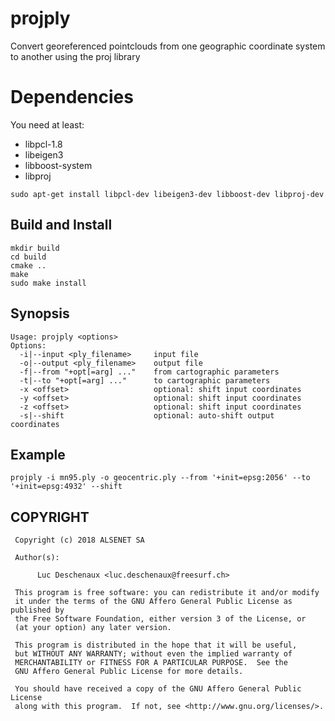 # projply

Convert georeferenced pointclouds from one geographic coordinate system to another using the proj library

# Dependencies

You need at least:

* libpcl-1.8
* libeigen3
* libboost-system
* libproj

```
sudo apt-get install libpcl-dev libeigen3-dev libboost-dev libproj-dev
```

## Build and Install

```
mkdir build
cd build
cmake ..
make
sudo make install
```
## Synopsis
```
Usage: projply <options>
Options:
  -i|--input <ply_filename>     input file
  -o|--output <ply_filename>    output file
  -f|--from "+opt[=arg] ..."    from cartographic parameters
  -t|--to "+opt[=arg] ..."      to cartographic parameters
  -x <offset>                   optional: shift input coordinates
  -y <offset>                   optional: shift input coordinates
  -z <offset>                   optional: shift input coordinates
  -s|--shift                    optional: auto-shift output coordinates
```

## Example

```
projply -i mn95.ply -o geocentric.ply --from '+init=epsg:2056' --to '+init=epsg:4932' --shift
```

## COPYRIGHT

```
 Copyright (c) 2018 ALSENET SA

 Author(s):

      Luc Deschenaux <luc.deschenaux@freesurf.ch>

 This program is free software: you can redistribute it and/or modify
 it under the terms of the GNU Affero General Public License as published by
 the Free Software Foundation, either version 3 of the License, or
 (at your option) any later version.

 This program is distributed in the hope that it will be useful,
 but WITHOUT ANY WARRANTY; without even the implied warranty of
 MERCHANTABILITY or FITNESS FOR A PARTICULAR PURPOSE.  See the
 GNU Affero General Public License for more details.

 You should have received a copy of the GNU Affero General Public License
 along with this program.  If not, see <http://www.gnu.org/licenses/>.
```

